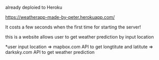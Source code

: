 already deploied to Heroku

https://weatherapp-made-by-peter.herokuapp.com/

It costs a few seconds when the first time for starting the server!


this is a website allows user to get weather prediction by input location

*user input location => mapbox.com API to get longtitute and latitute => darksky.com API to get weather prediction
